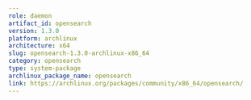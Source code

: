 ```yaml
---
role: daemon
artifact_id: opensearch
version: 1.3.0
platform: archlinux
architecture: x64
slug: opensearch-1.3.0-archlinux-x86_64
category: opensearch
type: system-package
archlinux_package_name: opensearch
link: https://archlinux.org/packages/community/x86_64/opensearch/
---
```

